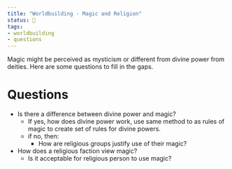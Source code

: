 ```yaml
---
title: "Worldbuilding - Magic and Religion"
status: 🌱
tags:
- worldbuilding
- questions
---
```

Magic might be perceived as mysticism or different from divine power from deities. Here are some questions to fill in the gaps.

# Questions
- Is there a difference between divine power and magic?
	- If yes, how does divine power work, use same method to as rules of magic to create set of rules for divine powers.
	- if no, then:
		- How are religious groups justify use of their magic?
- How does a religious faction view magic?
	- Is it acceptable for religious person to use magic?